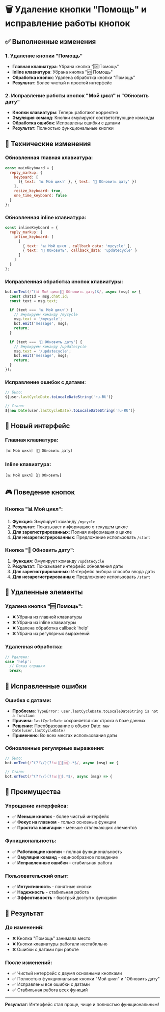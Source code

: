 # 🗑️ Удаление кнопки "Помощь" и исправление работы кнопок

## ✅ Выполненные изменения

### 1. **Удаление кнопки "Помощь"**
- **Главная клавиатура**: Убрана кнопка "🆘 Помощь"
- **Inline клавиатура**: Убрана кнопка "🆘 Помощь"
- **Обработка кнопок**: Удалена обработка кнопки "Помощь"
- **Результат**: Более чистый и простой интерфейс

### 2. **Исправление работы кнопок "Мой цикл" и "Обновить дату"**
- **Кнопки клавиатуры**: Теперь работают корректно
- **Эмуляция команд**: Кнопки эмулируют соответствующие команды
- **Обработка ошибок**: Исправлены ошибки с датами
- **Результат**: Полностью функциональные кнопки

## 🔧 Технические изменения

### **Обновленная главная клавиатура:**
```javascript
const mainKeyboard = {
  reply_markup: {
    keyboard: [
      [{ text: '📊 Мой цикл' }, { text: '🔄 Обновить дату' }]
    ],
    resize_keyboard: true,
    one_time_keyboard: false
  }
};
```

### **Обновленная inline клавиатура:**
```javascript
const inlineKeyboard = {
  reply_markup: {
    inline_keyboard: [
      [
        { text: '📊 Мой цикл', callback_data: 'mycycle' },
        { text: '🔄 Обновить', callback_data: 'updatecycle' }
      ]
    ]
  }
};
```

### **Исправленная обработка кнопок клавиатуры:**
```javascript
bot.onText(/^(📊 Мой цикл|🔄 Обновить дату)$/, async (msg) => {
  const chatId = msg.chat.id;
  const text = msg.text;

  if (text === '📊 Мой цикл') {
    // Эмулируем команду /mycycle
    msg.text = '/mycycle';
    bot.emit('message', msg);
    return;
  }
  
  if (text === '🔄 Обновить дату') {
    // Эмулируем команду /updatecycle
    msg.text = '/updatecycle';
    bot.emit('message', msg);
    return;
  }
});
```

### **Исправление ошибок с датами:**
```javascript
// Было:
${user.lastCycleDate.toLocaleDateString('ru-RU')}

// Стало:
${new Date(user.lastCycleDate).toLocaleDateString('ru-RU')}
```

## 🎯 Новый интерфейс

### **Главная клавиатура:**
```
[📊 Мой цикл] [🔄 Обновить дату]
```

### **Inline клавиатура:**
```
[📊 Мой цикл] [🔄 Обновить]
```

## 🎮 Поведение кнопок

### **Кнопка "📊 Мой цикл":**
1. **Функция**: Эмулирует команду `/mycycle`
2. **Результат**: Показывает информацию о текущем цикле
3. **Для зарегистрированных**: Полная информация о цикле
4. **Для незарегистрированных**: Предложение использовать `/start`

### **Кнопка "🔄 Обновить дату":**
1. **Функция**: Эмулирует команду `/updatecycle`
2. **Результат**: Показывает интерфейс обновления даты
3. **Для зарегистрированных**: Интерфейс выбора способа ввода даты
4. **Для незарегистрированных**: Предложение использовать `/start`

## 🚫 Удаленные элементы

### **Удалена кнопка "🆘 Помощь":**
- ❌ Убрана из главной клавиатуры
- ❌ Убрана из inline клавиатуры
- ❌ Удалена обработка callback 'help'
- ❌ Убрана из регулярных выражений

### **Удаленная обработка:**
```javascript
// Удалено:
case 'help':
  // Показ справки
  break;
```

## 🔧 Исправленные ошибки

### **Ошибка с датами:**
- **Проблема**: `TypeError: user.lastCycleDate.toLocaleDateString is not a function`
- **Причина**: `lastCycleDate` сохраняется как строка в базе данных
- **Решение**: Преобразование в объект Date: `new Date(user.lastCycleDate)`
- **Применено**: Во всех местах использования даты

### **Обновленные регулярные выражения:**
```javascript
// Было:
bot.onText(/^(?!\/)(?!📊|🔄|🆘).*$/, async (msg) => {

// Стало:
bot.onText(/^(?!\/)(?!📊|🔄).*$/, async (msg) => {
```

## 🎨 Преимущества

### **Упрощение интерфейса:**
- ✅ **Меньше кнопок** - более чистый интерфейс
- ✅ **Фокус на главном** - только основные функции
- ✅ **Простота навигации** - меньше отвлекающих элементов

### **Функциональность:**
- ✅ **Работающие кнопки** - полная функциональность
- ✅ **Эмуляция команд** - единообразное поведение
- ✅ **Исправленные ошибки** - стабильная работа

### **Пользовательский опыт:**
- ✅ **Интуитивность** - понятные кнопки
- ✅ **Надежность** - стабильная работа
- ✅ **Эффективность** - быстрый доступ к функциям

## 🚀 Результат

### **До изменений:**
- ❌ Кнопка "Помощь" занимала место
- ❌ Кнопки клавиатуры работали нестабильно
- ❌ Ошибки с датами при работе

### **После изменений:**
- ✅ Чистый интерфейс с двумя основными кнопками
- ✅ Полностью функциональные кнопки "Мой цикл" и "Обновить дату"
- ✅ Исправлены все ошибки с датами
- ✅ Стабильная работа всех функций

---

**Результат**: Интерфейс стал проще, чище и полностью функциональным!

